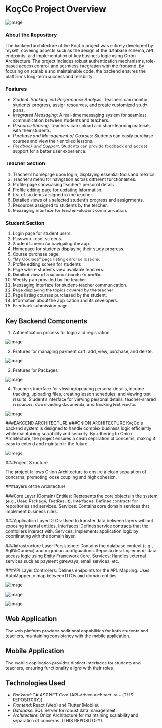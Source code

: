# KoçCo Project Overview

![image](https://github.com/user-attachments/assets/8ebf250f-0b09-45ec-806a-e9587d8b9c39)


### About the Repository
The backend architecture of the KoçCo project was entirely developed by myself, covering aspects such as the design of the database schema, API endpoints, and implementation of key business logic using Onion Architecture. The project includes robust authentication mechanisms, role-based access control, and seamless integration with the frontend. By focusing on scalable and maintainable code, the backend ensures the platform's long-term success and reliability.

### Features
- *Student Tracking and Performance Analysis*: Teachers can monitor students' progress, assign resources, and create customized study plans.
- *Integrated Messaging*: A real-time messaging system for seamless communication between students and teachers.
- *Resource Sharing*: Teachers can upload and share learning materials with their students.
- *Purchase and Management of Courses*: Students can easily purchase courses and view their enrolled lessons.
- *Feedback and Support*: Students can provide feedback and access support for a better user experience.


### Teacher Section
1. Teacher’s homepage upon login, displaying essential tools and metrics.
2. Teacher’s menu for navigation across different functionalities.
3. Profile page showcasing teacher’s personal details.
4. Profile editing page for updating information.
5. List of students assigned to the teacher.
6. Detailed views of a selected student’s progress and assignments.
7. Resources assigned to students by the teacher.
8. Messaging interface for teacher-student communication.

### Student Section
1. Login page for student users.
2. Password reset screens.
3. Student’s menu for navigating the app.
4. Homepage for students displaying their study progress.
5. Course purchase page.
6. "My Courses" page listing enrolled lessons.
7. Profile editing screen for students.
8. Page where students view available teachers.
9. Detailed view of a selected teacher’s profile.
10. Weekly plan provided by the teacher.
11. Messaging interface for student-teacher communication.
12. Page displaying the topics covered by the teacher.
13. Page listing courses purchased by the student.
14. Information about the application and its developers.
15. Feedback submission page.

## Key Backend Components
1. Authentication process for login and registration.

![image](https://github.com/user-attachments/assets/e22b7a63-3ebc-4413-b712-f0b1075239bf)



2. Features for managing payment cart: add, view, purchase, and delete.

![image](https://github.com/user-attachments/assets/4ff239c9-635a-40aa-b8b0-e708816c5183)


3. Features for Packages

![image](https://github.com/user-attachments/assets/1b144ad6-69d0-4e70-acb8-74a0794aef96)


4. Teacher’s interface for viewing/updating personal details, income tracking, uploading files, creating lesson schedules, and viewing test results.
 Student’s interface for viewing personal details, teacher-shared resources, downloading documents, and tracking test results.

![image](https://github.com/user-attachments/assets/58b59620-4ece-4cfd-97c5-7f5f8c1c0528)


###BAKCEND ARCHITECTURE
###ONION ARCHITECTURE
KoçCo's backend system is designed to handle complex business logic efficiently while maintaining scalability and security. By adhering to Onion Architecture,
the project ensures a clean separation of concerns, making it easy to extend and maintain in the future. 

![image](https://github.com/user-attachments/assets/26ebca7c-dbe1-4a0e-9c10-ff059bcd4c77)


###Project Structure

The project follows Onion Architecture to ensure a clean separation of concerns, promoting loose coupling and high cohesion.

###Layers of the Architecture

###Core Layer (Domain)
Entities: Represents the core objects in the system (e.g., User, Package, TestResult).
Interfaces: Defines contracts for repositories and services.
Services: Contains core domain services that implement business rules.

###Application Layer
DTOs: Used to transfer data between layers without exposing internal entities.
Interfaces: Defines service contracts that the controllers interact with.
Services: Implements application logic by coordinating with the domain layer.

###Infrastructure Layer
Persistence: Contains the database context (e.g., SqlDbContext) and migration configurations.
Repositories: Implements data access logic using Entity Framework Core.
Services: Handles external services such as payment gateways, email services, etc.

###API Layer
Controllers: Defines endpoints for the API.
Mapping: Uses AutoMapper to map between DTOs and domain entities.

![image](https://github.com/user-attachments/assets/e82a6d03-8841-4dad-b8c9-e1f3567b800c)

![image](https://github.com/user-attachments/assets/bdd525c7-c1cd-4d7c-9802-b8dacf547dc0)

![image](https://github.com/user-attachments/assets/f094bfe5-ed83-463e-b510-ef55c710c941)



## Web Application
The web platform provides additional capabilities for both students and teachers, maintaining consistency with the mobile application.
## Mobile Application
The mobile application provides distinct interfaces for students and teachers, ensuring functionality aligns with their roles.


## Technologies Used
- *Backend*: C# ASP.NET Core (API-driven architecture -  (THIS REPOSITORY)).
- *Frontend*: React (Web) and Flutter (Mobile).
- *Database*: SQL Server for robust data management.
- *Architecture*: Onion Architecture for maintaining scalability and separation of concerns. (THIS REPOSITORY)
